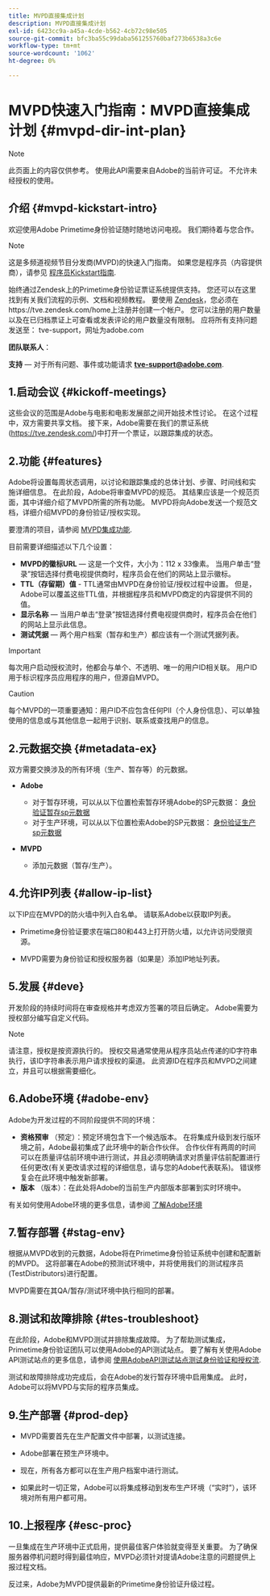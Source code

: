```yaml
---
title: MVPD直接集成计划
description: MVPD直接集成计划
exl-id: 6423cc9a-a45a-4cde-b562-4cb72c98e505
source-git-commit: bfc3ba55c99daba561255760baf273b6538a3c6e
workflow-type: tm+mt
source-wordcount: '1062'
ht-degree: 0%

---
```


# MVPD快速入门指南：MVPD直接集成计划 {#mvpd-dir-int-plan}

>[!NOTE]
>
>此页面上的内容仅供参考。 使用此API需要来自Adobe的当前许可证。 不允许未经授权的使用。

## 介绍 {#mvpd-kickstart-intro}

欢迎使用Adobe Primetime身份验证随时随地访问电视。  我们期待着与您合作。

>[!NOTE]
>
>这是多频道视频节目分发商(MVPD)的快速入门指南。 如果您是程序员（内容提供商），请参见 [程序员Kickstart指南](/help/authentication/programmer-kickstart-guide.md).

始终通过Zendesk上的Primetime身份验证票证系统提供支持。 您还可以在这里找到有关我们流程的示例、文档和视频教程。 要使用 [Zendesk](https://adobeprimetime.zendesk.com/)，您必须在https://tve.zendesk.com/home上注册并创建一个帐户。 您可以注册的用户数量以及在已归档票证上可查看或发表评论的用户数量没有限制。 应将所有支持问题发送至： tve-support，网址为adobe.com

**团队联系人**：

**支持**  — 对于所有问题、事件或功能请求 **tve-support@adobe.com**.

## 1.启动会议 {#kickoff-meetings}

这些会议的范围是Adobe与电影和电影发展部之间开始技术性讨论。 在这个过程中，双方需要共享文档。 接下来，Adobe需要在我们的票证系统(https://tve.zendesk.com/)中打开一个票证，以跟踪集成的状态。

## 2.功能 {#features}

Adobe将设置每周状态调用，以讨论和跟踪集成的总体计划、步骤、时间线和实施详细信息。 在此阶段，Adobe将审查MVPD的规范。 其结果应该是一个规范页面，其中详细介绍了MVPD所需的所有功能。 MVPD将向Adobe发送一个规范文档，详细介绍MVPD的身份验证/授权实现。

要澄清的项目，请参阅 [MVPD集成功能](/help/authentication/mvpd-integr-features.md).

目前需要详细描述以下几个设置：

* **MVPD的徽标URL**  — 这是一个文件，大小为：112 x 33像素。 当用户单击“登录”按钮选择付费电视提供商时，程序员会在他们的网站上显示徽标。
* **TTL（存留期）值** - TTL通常由MVPD在身份验证/授权过程中设置。 但是，Adobe可以覆盖这些TTL值，并根据程序员和MVPD商定的内容提供不同的值。
* **显示名称**  — 当用户单击“登录”按钮选择付费电视提供商时，程序员会在他们的网站上显示此信息。
* **测试凭据**  — 两个用户档案（暂存和生产）都应该有一个测试凭据列表。

>[!IMPORTANT]
>
>每次用户启动授权流时，他都会与单个、不透明、唯一的用户ID相关联。  用户ID用于标识程序员应用程序的用户，但源自MVPD。

>[!CAUTION]
>
>每个MVPD的一项重要通知：用户ID不应包含任何PII（个人身份信息）、可以单独使用的信息或与其他信息一起用于识别、联系或查找用户的信息。

## 2.元数据交换 {#metadata-ex}

双方需要交换涉及的所有环境（生产、暂存等）的元数据。

* **Adobe**
   * 对于暂存环境，可以从以下位置检索暂存环境Adobe的SP元数据： [身份验证暂存sp元数据](https://sp.auth-staging.adobe.com/sp/metadata)
   * 对于生产环境，可以从以下位置检索Adobe的SP元数据： [身份验证生产sp元数据](https://sp.auth.adobe.com/sp/metadata)

* **MVPD**
   * 添加元数据（暂存/生产）。

## 4.允许IP列表 {#allow-ip-list}

以下IP应在MVPD的防火墙中列入白名单。 请联系Adobe以获取IP列表。

* Primetime身份验证要求在端口80和443上打开防火墙，以允许访问受限资源。

* MVPD需要为身份验证和授权服务器（如果是）添加IP地址列表。

## 5.发展 {#deve}

开发阶段的持续时间将在审查规格并考虑双方签署的项目后确定。 Adobe需要为授权部分编写自定义代码。

>[!NOTE]
>
>请注意，授权是按资源执行的。 授权交易通常使用从程序员站点传递的ID字符串执行，该ID字符串表示用户请求授权的渠道。 此资源ID在程序员和MVPD之间建立，并且可以根据需要细化。

## 6.Adobe环境 {#adobe-env}

Adobe为开发过程的不同阶段提供不同的环境：

* **资格预审** （预定）：预定环境包含下一个候选版本。 在将集成升级到发行版环境之前，Adobe最初集成了此环境中的新合作伙伴。 合作伙伴有两周的时间可以在质量评估前环境中进行测试，并且必须明确请求对质量评估前配置进行任何更改(有关更改请求过程的详细信息，请与您的Adobe代表联系)。 错误修复会在此环境中触发新部署。
* **版本** （版本）：在此处将Adobe的当前生产内部版本部署到实时环境中。

有关如何使用Adobe环境的更多信息，请参阅 [了解Adobe环境](/help/authentication/understanding-the-adobe-environments.md)

## 7.暂存部署 {#stag-env}

根据从MVPD收到的元数据，Adobe将在Primetime身份验证系统中创建和配置新的MVPD。 这将部署在Adobe的预测试环境中，并将使用我们的测试程序员(TestDistributors)进行配置。

MVPD需要在其QA/暂存/测试环境中执行相同的部署。

## 8.测试和故障排除 {#tes-troubleshoot}

在此阶段，Adobe和MVPD测试并排除集成故障。 为了帮助测试集成，Primetime身份验证团队可以使用Adobe的API测试站点。 要了解有关使用Adobe API测试站点的更多信息，请参阅 [使用AdobeAPI测试站点测试身份验证和授权流](/help/authentication/test-authn-authz-flows-using-adobes-api-test-site.md).

测试和故障排除成功完成后，会在Adobe的发行暂存环境中启用集成。 此时，Adobe可以将MVPD与实际的程序员集成。

## 9.生产部署 {#prod-dep}

* MVPD需要首先在生产配置文件中部署，以测试连接。

* Adobe部署在预生产环境中。

* 现在，所有各方都可以在生产用户档案中进行测试。

* 如果此时一切正常，Adobe可以将集成移动到发布生产环境（“实时”），该环境对所有用户都可用。

## 10.上报程序 {#esc-proc}

一旦集成在生产环境中正式启用，提供最佳客户体验就变得至关重要。 为了确保服务器停机问题时得到最佳响应，MVPD必须针对提请Adobe注意的问题提供上报过程文档。

反过来，Adobe为MVPD提供最新的Primetime身份验证升级过程。


<!--- [!RELATEDINFORMATION]
>
>* [Programmer Kickstart Guide](/help/authentication/programmer-kickstart-guide.md)
>* [MVPD Integration Guide](/help/authentication/mvpd-integr-features.md)
-->
